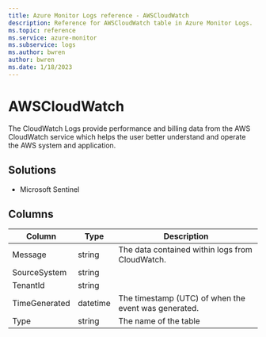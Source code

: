 ```yaml
---
title: Azure Monitor Logs reference - AWSCloudWatch
description: Reference for AWSCloudWatch table in Azure Monitor Logs.
ms.topic: reference
ms.service: azure-monitor
ms.subservice: logs
ms.author: bwren
author: bwren
ms.date: 1/18/2023
---
```


# AWSCloudWatch

 The CloudWatch Logs provide performance and billing data from the AWS CloudWatch service which helps the user better understand and operate the AWS system and application.

## Solutions

- Microsoft Sentinel




## Columns

| Column | Type | Description |
| --- | --- | --- |
| Message | string | The data contained within logs from CloudWatch. |
| SourceSystem | string |  |
| TenantId | string |  |
| TimeGenerated | datetime | The timestamp (UTC) of when the event was generated. |
| Type | string | The name of the table |
